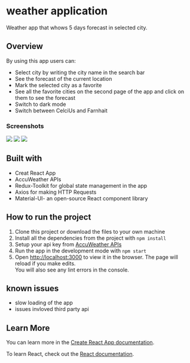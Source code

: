 # weather application

Weather app that whows 5 days forecast in selected city.

## Overview

By using this app users can:

- Select city by writing the city name in the search bar
- See the forecast of the current location
- Mark the selected city as a favorite
- See all the favorite cities on the second page of the app and click on them to see the forecast
- Switch to dark mode
- Switch between CelciUs and Farnhait

### Screenshots

<!-- <img src ="./images/main-page.png"/>
<img src ="./images/dark-mode.png"/>
<img src ="./images/favorites.png"/> -->

![](./images/main-page.png)
![](./images/dark-mode.png)
![](./images/favorites.png)

## Built with

- Creat React App
- AccuWeather APIs
- Redux-Toolkit for global state management in the app
- Axios for making HTTP Requests
- Material-UI- an open-source React component library

## How to run the project

1. Clone this project or download the files to your own machine
2. Install all the dependencies from the project with `npm install`
3. Setup your api key from [AccuWeather APIs](https://developer.accuweather.com/apis)
4. Run the app in the development mode with `npm start`
5. Open [http://localhost:3000](http://localhost:3000) to view it in the browser.
   The page will reload if you make edits.\
   You will also see any lint errors in the console.

## known issues

- slow loading of the app
- issues invloved third party api

## Learn More

You can learn more in the [Create React App documentation](https://facebook.github.io/create-react-app/docs/getting-started).

To learn React, check out the [React documentation](https://reactjs.org/).
